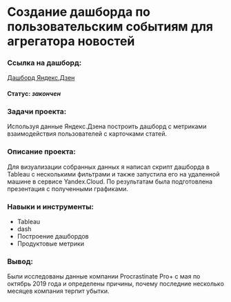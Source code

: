 # Создание дашборда по пользовательским событиям для агрегатора новостей
    
### Ссылка на дашборд:    
<a href="https://public.tableau.com/app/profile/yulia2759/viz/DashboardYD_16770252502430/Dashboard1?publish=yes">Дашборд Яндекс.Дзен</a>    
    
#### Статус:    *закончен*    
    
### Задачи проекта:    
Используя данные Яндекс.Дзена построить дашборд с метриками взаимодействия пользователей с карточками статей.
        
### Описание проекта:     
Для визуализации собранных данных я написал скрипт дашборда в Tableau с несколькими фильтрами и также запустила его на удаленной машине в сервисе Yandex.Cloud. По результатам была подготовлена презентация с полученными графиками.
    
### Навыки и инструменты: 
- Tableau 
- dash
- Построение дашбордов
- Продуктовые метрики
    
### Вывод:    
Были исследованы данные компании Procrastinate Pro+ с мая по октябрь 2019 года и определены причины, почему последние несколько месяцев компания терпит убытки.        
